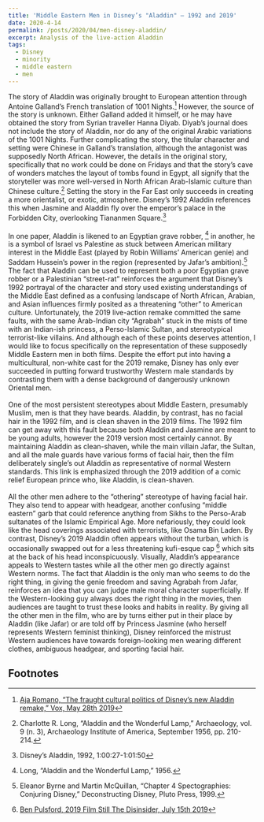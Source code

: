 ```yaml
---
title: 'Middle Eastern Men in Disney’s "Aladdin" – 1992 and 2019'
date: 2020-4-14
permalink: /posts/2020/04/men-disney-aladdin/
excerpt: Analysis of the live-action Aladdin
tags:
  - Disney
  - minority
  - middle eastern
  - men
---
```


  The story of Aladdin was originally brought to European attention through Antoine Galland’s French translation of 1001 Nights.[^1] However, the source of the story is unknown. Either Galland added it himself, or he may have obtained the story from Syrian traveller Hanna Diyab. Diyab’s journal does not include the story of Aladdin, nor do any of the original Arabic variations of the 1001 Nights.  Further complicating the story, the titular character and setting were Chinese in Galland’s translation, although the antagonist was supposedly North African. However, the details in the original story, specifically that no work could be done on Fridays and that the story’s cave of wonders matches the layout of tombs found in Egypt, all signify that the storyteller was more well-versed in North African Arab-Islamic culture than Chinese culture.[^2]  Setting the story in the Far East only succeeds in creating a more orientalist, or exotic, atmosphere. Disney’s 1992 Aladdin references this when Jasmine and Aladdin fly over the emperor’s palace in the Forbidden City, overlooking Tiananmen Square.[^3] <br><br> In one paper, Aladdin is likened to an Egyptian grave robber, [^4] in another, he is a symbol of Israel vs Palestine as stuck between American military interest in the Middle East (played by Robin Williams’ American genie) and Saddam Hussein’s power in the region (represented by Jafar’s ambition).[^5] The fact that Aladdin can be used to represent both a poor Egyptian grave robber or a Palestinian “street-rat” reinforces the argument that Disney’s 1992 portrayal of the character and story used existing understandings of the Middle East defined as a confusing landscape of North African, Arabian, and Asian influences firmly posited as a threatening “other” to American culture. Unfortunately, the 2019 live-action remake committed the same faults, with the same Arab-Indian city “Agrabah” stuck in the mists of time with an Indian-ish princess, a Perso-Islamic Sultan, and stereotypical terrorist-like villains. And although each of these points deserves attention, I would like to focus specifically on the representation of these supposedly Middle Eastern men in both films. Despite the effort put into having a multicultural, non-white cast for the 2019 remake, Disney has only ever succeeded in putting forward trustworthy Western male standards by contrasting them with a dense background of dangerously unknown Oriental men. <br><br> One of the most persistent stereotypes about Middle Eastern, presumably Muslim, men is that they have beards. Aladdin, by contrast, has no facial hair in the 1992 film, and is clean shaven in the 2019 films. The 1992 film can get away with this fault because both Aladdin and Jasmine are meant to be young adults, however the 2019 version most certainly cannot. By maintaining Aladdin as clean-shaven, while the main villain Jafar, the Sultan, and all the male guards have various forms of facial hair, then the film deliberately single’s out Aladdin as representative of normal Western standards. This link is emphasized through the 2019 addition of a comic relief European prince who, like Aladdin, is clean-shaven. <br><br> All the other men adhere to the “othering” stereotype of having facial hair. They also tend to appear with headgear, another confusing “middle eastern” garb that could reference anything from Sikhs to the Perso-Arab sultanates of the Islamic Empirical Age. More nefariously, they could look like the head coverings associated with terrorists, like Osama Bin Laden.  By contrast, Disney’s 2019 Aladdin often appears without the turban, which is occasionally swapped out for a less threatening kufi-esque cap [^6]  which sits at the back of his head inconspicuously. Visually, Aladdin’s appearance appeals to Western tastes while all the other men go directly against Western norms. The fact that Aladdin is the only man who seems to do the right thing, in giving the genie freedom and saving Agrabah from Jafar, reinforces an idea that you can judge male moral character superficially. If the Western-looking guy always does the right thing in the movies, then audiences are taught to trust these looks and habits in reality. By giving all the other men in the film, who are by turns either put in their place by Aladdin (like Jafar) or are told off by Princess Jasmine (who herself represents Western feminist thinking), Disney reinforced the mistrust Western audiences have towards foreign-looking men wearing different clothes, ambiguous headgear, and sporting facial hair. 


Footnotes
------
[^1]: [Aja Romano, “The fraught cultural politics of Disney’s new Aladdin remake,” Vox, May 28th 2019](https://www.vox.com/2019/5/24/18635896/disney-live-action-aladdin-controversy-history)
[^2]: Charlotte R. Long, “Aladdin and the Wonderful Lamp,” Archaeology, vol. 9 (n. 3), Archaeology Institute of America, September 1956, pp. 210-214. 
[^3]: Disney’s Aladdin, 1992, 1:00:27-1:01:50
[^4]: Long, “Aladdin and the Wonderful Lamp,” 1956.  
[^5]: Eleanor Byrne and Martin McQuillan, “Chapter 4 Spectographies: Conjuring Disney,” Deconstructing Disney, Pluto Press, 1999. 
[^6]: [Ben Pulsford, 2019 Film Still The Disinsider, July 15th 2019](https://thedisinsider.com/2019/07/15/is-a-live-action-return-of-jafar-in-the-works/)
